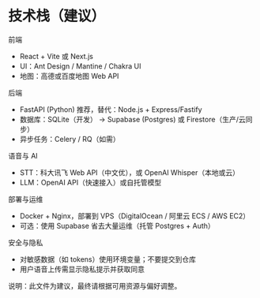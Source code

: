 # 技术栈（建议）

前端
- React + Vite 或 Next.js
- UI：Ant Design / Mantine / Chakra UI
- 地图：高德或百度地图 Web API

后端
- FastAPI (Python) 推荐，替代：Node.js + Express/Fastify
- 数据库：SQLite（开发） -> Supabase (Postgres) 或 Firestore（生产/云同步）
- 异步任务：Celery / RQ（如需）

语音与 AI
- STT：科大讯飞 Web API（中文优），或 OpenAI Whisper（本地或云）
- LLM：OpenAI API（快速接入）或自托管模型

部署与运维
- Docker + Nginx，部署到 VPS（DigitalOcean / 阿里云 ECS / AWS EC2）
- 可选：使用 Supabase 省去大量运维（托管 Postgres + Auth）

安全与隐私
- 对敏感数据（如 tokens）使用环境变量；不要提交到仓库
- 用户语音上传需显示隐私提示并获取同意

说明：此文件为建议，最终请根据可用资源与偏好调整。